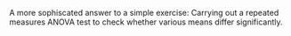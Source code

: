  A more sophiscated answer to a simple exercise: Carrying out a repeated measures ANOVA test to check whether various means differ significantly. 
